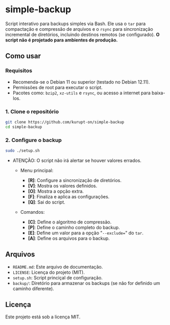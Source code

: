 # simple-backup

Script interativo para backups simples via Bash.  Ele usa o `tar` para compactação e compressão de arquivos e o `rsync` para sincronização incremental de diretórios, incluindo destinos remotos (se configurado). **O script não é projetado para ambientes de produção.**

## Como usar

### Requisitos

- Recomenda-se o Debian 11 ou superior (testado no Debian 12.11).
- Permissões de root para executar o script.
- Pacotes como: `bzip2`, `xz-utils` e `rsync`, ou acesso a internet para baixa-los.

### 1. Clone o repositório

```bash
git clone https://github.com/kurupt-on/simple-backup
cd simple-backup
```

### 2. Configure o backup

```bash
sudo ./setup.sh
```

- ATENÇÃO: O script não irá alertar se houver valores errados.

  - Menu principal:
    - **[R]**: Configure a sincronização de diretórios.
    - **[V]**: Mostra os valores definidos.
    - **[O]**: Mostra a opção extra.
    - **[F]**: Finaliza e aplica as configurações.
    - **[Q]**: Sai do script.
      
  - Comandos:
    - **[C]**: Define o algoritmo de compressão.
    - **[P]**: Define o caminho completo do backup.
    - **[E]**: Define um valor para a opção "`--exclude=`" do `tar`.
    - **[A]**: Define os arquivos para o backup.
  
## Arquivos

- `README.md`: Este arquivo de documentação.
- `LICENSE`: Licença do projeto (MIT).
- `setup.sh`: Script princiçal de configuração.
- `backup/`: Diretório para armazenar os backups (se não for definido um caminho diferente).

## Licença

Este projeto está sob a licença MIT.
